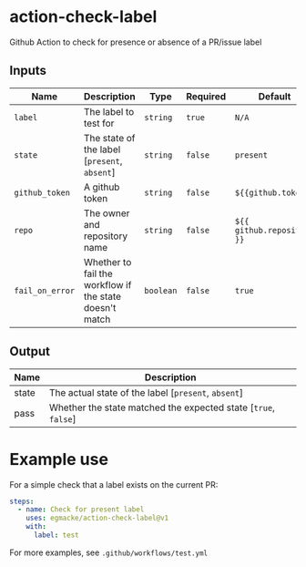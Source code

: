 # action-check-label

Github Action to check for presence or absence of a PR/issue label

## Inputs

| Name            | Description                                             | Type      | Required | Default                    |
| --------------- | ------------------------------------------------------- | --------- | -------- | -------------------------- |
| `label`         | The label to test for                                   | `string`  | `true`   | `N/A`                      |
| `state`         | The state of the label [`present`, `absent`]            | `string`  | `false`  | `present`                  |
| `github_token`  | A github token                                          | `string`  | `false`  | `${{github.token}}`        |
| `repo`          | The owner and repository name                           | `string`  | `false`  | `${{ github.repository }}` |
| `fail_on_error` | Whether to fail the workflow if the state doesn't match | `boolean` | `false`  | `true`                     |

## Output

| Name  | Description                                                    |
| ----- | -------------------------------------------------------------- |
| state | The actual state of the label [`present`, `absent`]            |
| pass  | Whether the state matched the expected state [`true`, `false`] |

# Example use

For a simple check that a label exists on the current PR:

```yml
steps:
  - name: Check for present label
    uses: egmacke/action-check-label@v1
    with:
      label: test
```

For more examples, see `.github/workflows/test.yml`
